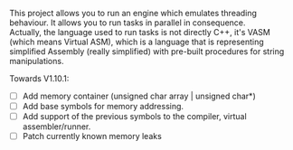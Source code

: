 This project allows you to run an engine which emulates threading behaviour. It allows you to run tasks in parallel in consequence.  
Actually, the language used to run tasks is not directly C++, it's VASM (which means Virtual ASM), which is a language that is representing
simplified Assembly (really simplified) with pre-built procedures for string manipulations.

Towards V1.10.1:
- [ ] Add memory container (unsigned char array | unsigned char*)
- [ ] Add base symbols for memory addressing.
- [ ] Add support of the previous symbols to the compiler, virtual assembler/runner.
- [ ] Patch currently known memory leaks
